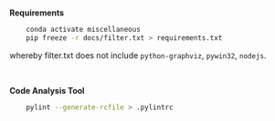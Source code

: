 <br>

**Requirements**

```bash
    conda activate miscellaneous
    pip freeze -r docs/filter.txt > requirements.txt
```

whereby filter.txt does not include `python-graphviz`, `pywin32`, `nodejs`.  

<br>

**Code Analysis Tool**

```bash
    pylint --generate-rcfile > .pylintrc
```

<br>
<br>

<br>
<br>

<br>
<br>

<br>
<br>
